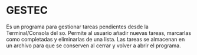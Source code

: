 # GESTEC
Es un programa para gestionar tareas pendientes desde la Terminal/Consola del so. Permite al usuario añadir nuevas tareas, marcarlas como completadas y eliminarlas de una lista. Las tareas se almacenan en un archivo para que se conserven al cerrar y volver a abrir el programa.
